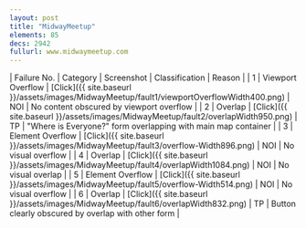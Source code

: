 ```yaml
---
layout: post
title: "MidwayMeetup"
elements: 85
decs: 2942
fullurl: www.midwaymeetup.com
---
```

| Failure No. | Category | Screenshot | Classification | Reason | 
| 1 | Viewport Overflow | [Click]({{ site.baseurl }}/assets/images/MidwayMeetup/fault1/viewportOverflowWidth400.png) | NOI | No content obscured by viewport overflow |
| 2 | Overlap | [Click]({{ site.baseurl }}/assets/images/MidwayMeetup/fault2/overlapWidth950.png) | TP | "Where is Everyone?" form overlapping with main map container |
| 3 | Element Overflow | [Click]({{ site.baseurl }}/assets/images/MidwayMeetup/fault3/overflow-Width896.png) | NOI | No visual overflow |
| 4 | Overlap | [Click]({{ site.baseurl }}/assets/images/MidwayMeetup/fault4/overlapWidth1084.png) | NOI | No visual overlap |
| 5 | Element Overflow | [Click]({{ site.baseurl }}/assets/images/MidwayMeetup/fault5/overflow-Width514.png) | NOI | No visual overflow |
| 6 | Overlap | [Click]({{ site.baseurl }}/assets/images/MidwayMeetup/fault6/overlapWidth832.png) | TP | Button clearly obscured by overlap with other form |
